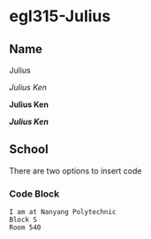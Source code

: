 # egl315-Julius

## Name
Julius

*Julius Ken*

**Julius Ken**

***Julius Ken***

## School
There are two options to insert code

### Code Block
```
I am at Nanyang Polytechnic
Block S
Room 540
```
